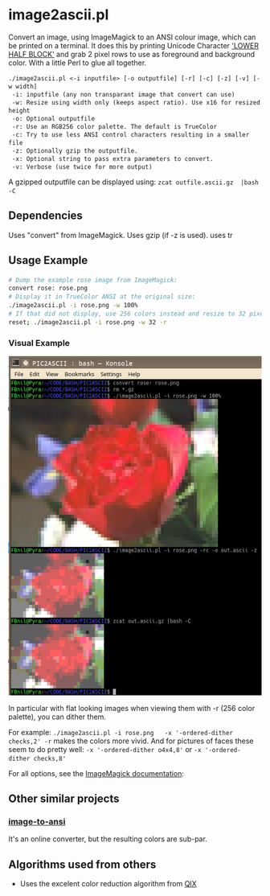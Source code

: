 # image2ascii.pl
Convert an image, using ImageMagick to an ANSI colour image, which can be printed on a terminal. It does this by printing Unicode Character 
['LOWER HALF BLOCK'](https://www.fileformat.info/info/unicode/char/2584/index.htm) and grab 2 pixel rows to use as foreground and background color. 
With a little Perl to glue all together.

```
./image2ascii.pl <-i inputfile> [-o outputfile] [-r] [-c] [-z] [-v] [-w width]
 -i: inputfile (any non transparant image that convert can use)
 -w: Resize using width only (keeps aspect ratio). Use x16 for resized height
 -o: Optional outputfile
 -r: Use an RGB256 color palette. The default is TrueColor
 -c: Try to use less ANSI control characters resulting in a smaller file
 -z: Optionally gzip the outputfile.
 -x: Optional string to pass extra parameters to convert.
 -v: Verbose (use twice for more output)
```

A gzipped outputfile can be displayed using:  ```zcat outfile.ascii.gz  |bash -C```

## Dependencies
Uses "convert" from ImageMagick. Uses gzip (if -z is used). uses tr

## Usage Example

```bash
# Dump the example rose image from ImageMagick:
convert rose: rose.png
# Display it in TrueColor ANSI at the original size:
./image2ascii.pl -i rose.png -w 100%
# If that did not display, use 256 colors instead and resize to 32 pixels wide:
reset; ./image2ascii.pl -i rose.png -w 32 -r
```
### Visual Example
![visual_example](Screenshot_20221001_224913.png)

In particular with flat looking images when viewing them with -r (256 color palette), you can dither them. 

For example:
```./image2ascii.pl -i rose.png   -x '-ordered-dither checks,2' -r```
makes the colors more vivid. And for pictures of faces these seem to do pretty well: 
```-x '-ordered-dither o4x4,8'```  or ```-x '-ordered-dither checks,8'```

For all options, see the [ImageMagick documentation](https://imagemagick.org/script/command-line-options.php#ordered-dither): 

## Other similar projects

### [image-to-ansi](https://dom111.github.io/image-to-ansi/)
It's an online converter, but the resulting colors are sub-par.

## Algorithms used from others

* Uses the excelent color reduction algorithm from [QIX](https://github.com/Qix-/color-convert/blob/master/README.md)
